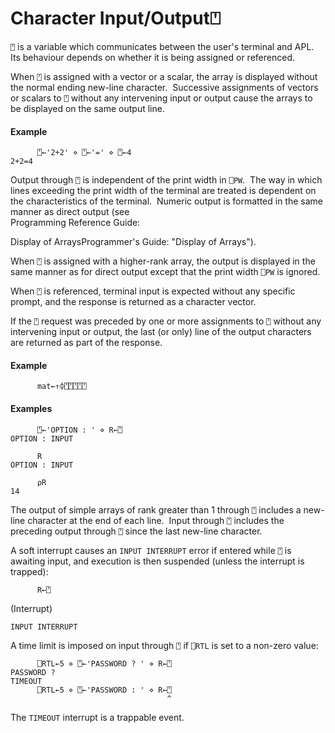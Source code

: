 




<h1 class="heading"><span class="name">Character Input/Output</span><span class="command">⍞</span></h1>

`⍞` is a variable which communicates between the user's terminal and APL.  Its behaviour depends on whether it is being assigned or referenced.


When `⍞` is assigned with a vector or a scalar, the array is displayed without the normal ending new-line character.  Successive assignments of vectors or scalars to `⍞` without any intervening input or output cause the arrays to be displayed on the same output line.


#### Example
```apl
      ⍞←'2+2' ⋄ ⍞←'=' ⋄ ⍞←4
2+2=4
```


Output through `⍞` is independent of the print width in `⎕PW`.  The way in which lines exceeding the print width of the terminal are treated is dependent on the characteristics of the terminal.  Numeric output is formatted in the same manner as direct output (see  
Programming Reference Guide: 

Display of ArraysProgrammer's Guide: "Display of Arrays").


When `⍞` is assigned with a higher-rank array, the output is displayed in the same manner as for direct output except that the print width `⎕PW` is ignored.


When `⍞` is referenced, terminal input is expected without any specific prompt, and the response is returned as a character vector.


If the `⍞` request was preceded by one or more assignments to `⍞` without any intervening input or output, the last (or only) line of the output characters are returned as part of the response.

#### Example
```apl
      mat←↑⌽⍞⍞⍞⍞⍞
```

#### Examples
```apl
      ⍞←'OPTION : ' ⋄ R←⍞
OPTION : INPUT
 
      R
OPTION : INPUT
 
      ⍴R
14
```


The output of simple arrays of rank greater than 1 through `⍞` includes a new-line character at the end of each line.  Input through `⍞` includes the preceding output through `⍞` since the last new-line character.


A soft interrupt causes an `INPUT INTERRUPT` error if entered while `⍞` is awaiting input, and execution is then suspended (unless the interrupt is trapped):

```apl
      R←⍞
```


(Interrupt)
```apl
INPUT INTERRUPT
```




A time limit is imposed on input through `⍞` if `⎕RTL` is set to a non-zero value:
```apl
      ⎕RTL←5 ⋄ ⍞←'PASSWORD ? ' ⋄ R←⍞
PASSWORD ?
TIMEOUT
      ⎕RTL←5 ⋄ ⍞←'PASSWORD : ' ⋄ R←⍞
                                   ^
```


The `TIMEOUT` interrupt is a trappable event.



